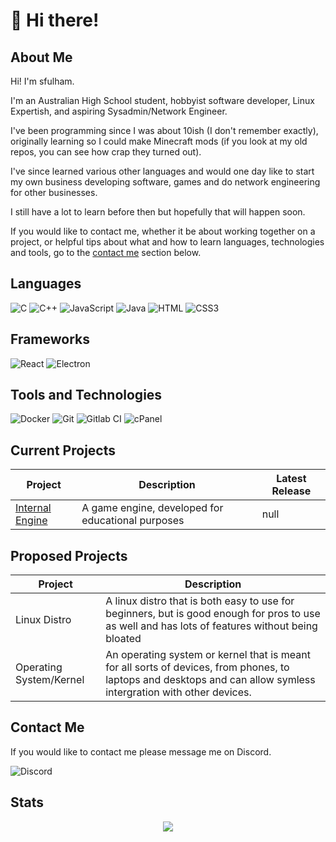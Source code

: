 # :wave: Hi there!
## About Me
Hi! I'm sfulham. 

I'm an Australian High School student, hobbyist software developer, Linux Expertish, and aspiring Sysadmin/Network Engineer.

I've been programming since I was about 10ish (I don't remember exactly), originally learning so I could make Minecraft mods (if you look at my old repos, you can see how crap they turned out).

I've since learned various other languages and would one day like to start my own business developing software, games and do network engineering for other businesses. 

I still have a lot to learn before then but hopefully that will happen soon.

If you would like to contact me, whether it be about working together on a project, or helpful tips about what and how to learn languages, technologies and tools, go to the [contact me](#contact-me) section below.


## Languages
![C](https://img.shields.io/badge/-C-A8B9CC?style=flat-square&logo=C&logoColor=white)
![C++](https://img.shields.io/badge/-C++-00599C?style=flat-square&logo=C%2B%2B&logoColor=white)
![JavaScript](https://img.shields.io/badge/-JavaScript-F7DF1E?style=flat-square&logo=JavaScript&logoColor=black)
![Java](https://img.shields.io/badge/-Java-007396?style=flat-square&logo=Java&logoColor=white)
![HTML](https://img.shields.io/badge/-HTML5-E34F26?style=flat-square&logo=HTML5&logoColor=white)
![CSS3](https://img.shields.io/badge/-CSS3-1572B6?style=flat-square&logo=CSS3&logoColor=white)

## Frameworks
![React](https://img.shields.io/badge/-React-45b8d8?style=flat-square&logo=react&logoColor=white)
![Electron](https://img.shields.io/badge/-Electron-47848F?style=flat-square&logo=electron&logoColor=white)

## Tools and Technologies
![Docker](https://img.shields.io/badge/-Docker-46a2f1?style=flat-square&logo=docker&logoColor=white)
![Git](https://img.shields.io/badge/-Git-F05032?style=flat-square&logo=git&logoColor=white)
![Gitlab CI](https://img.shields.io/badge/-Gitlab%20CI-fc6d26?style=flat-square&logo=gitlab&logoColor=white)
![cPanel](https://img.shields.io/badge/-cPanel%20CI-FF6C2C?style=flat-square&logo=cPanel&logoColor=white)

## Current Projects
| Project | Description | Latest Release |
| ------- | ----------- | -------------- |
| [Internal Engine](https://github.com/InternalStudios/InternalEngine) | A game engine, developed for educational purposes | null |

## Proposed Projects
| Project | Description |
| ------- | ----------- |
| Linux Distro | A linux distro that is both easy to use for beginners, but is good enough for pros to use as well and has lots of features without being bloated |
| Operating System/Kernel | An operating system or kernel that is meant for all sorts of devices, from phones, to laptops and desktops and can allow symless intergration with other devices. |

## Contact Me
If you would like to contact me please message me on Discord.

![Discord](https://img.shields.io/badge/discord-%40sfulham%232956-5865F2?style=flat-square&logo=discord)

## Stats
<p align="center">
  <img src="https://github-readme-stats.vercel.app/api?username=sfulham&show_icons=true&theme=omni">
</p>
